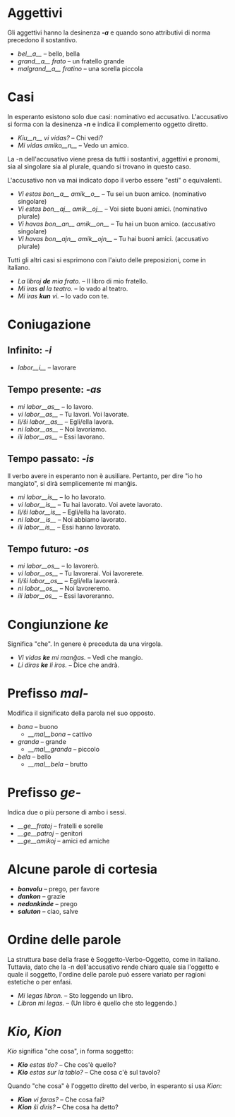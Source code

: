 # Aggettivi

Gli aggettivi hanno la desinenza *__-a__* e quando sono attributivi di norma precedono il sostantivo.

- *bel__a__* – bello, bella
- *grand__a__ frato* – un fratello grande
- *malgrand__a__ fratino* – una sorella piccola

# Casi

In esperanto esistono solo due casi: nominativo ed accusativo. L'accusativo si forma con la desinenza *__-n__* e indica il complemento oggetto diretto.

- *Kiu__n__ vi vidas?* – Chi vedi?
- *Mi vidas amiko__n__* – Vedo un amico.

La -n dell'accusativo viene presa da tutti i sostantivi, aggettivi e pronomi, sia al singolare sia al plurale, quando si trovano in questo caso.

L'accusativo non va mai indicato dopo il verbo essere "esti" o equivalenti.

- *Vi estas bon__a__ amik__o__* – Tu sei un buon amico. (nominativo singolare)
- *Vi estas bon__aj__ amik__oj__* – Voi siete buoni amici. (nominativo plurale)
- *Vi havas bon__an__ amik__on__* – Tu hai un buon amico. (accusativo singolare)
- *Vi havas bon__ajn__ amik__ojn__* – Tu hai buoni amici. (accusativo plurale)

Tutti gli altri casi si esprimono con l'aiuto delle preposizioni, come in italiano.

- *La libroj __de__ mia frato.* – Il libro di mio fratello.
- *Mi iras __al__ la teatro.* – Io vado al teatro.
- *Mi iras __kun__ vi.* – Io vado con te.

# Coniugazione 

## Infinito: *-i*
  
- *labor__i__*          – lavorare

## Tempo presente: *-as*

- *mi labor__as__*      – Io lavoro.
- *vi labor__as__*      – Tu lavori. Voi lavorate.
- *li/ŝi labor__as__*   – Egli/ella lavora.
- *ni labor__as__*      – Noi lavoriamo.
- *ili labor__as__*     – Essi lavorano.

## Tempo passato: *-is*

Il verbo avere in esperanto non è ausiliare. Pertanto, per dire "io ho mangiato", si dirà semplicemente mi manĝis.

- *mi labor__is__*      – Io ho lavorato.
- *vi labor__is__*      – Tu hai lavorato. Voi avete lavorato.
- *li/ŝi labor__is__*   – Egli/ella ha lavorato.
- *ni labor__is__*      – Noi abbiamo lavorato.
- *ili labor__is__*     – Essi hanno lavorato.

## Tempo futuro: *-os*

- *mi labor__os__*      – Io lavorerò.
- *vi labor__os__*      – Tu lavorerai. Voi lavorerete.
- *li/ŝi labor__os__*   – Egli/ella lavorerà.
- *ni labor__os__*      – Noi lavoreremo.
- *ili labor__os__*     – Essi lavoreranno.

# Congiunzione *ke*

Significa "che". In genere è preceduta da una virgola.

- *Vi vidas __ke__ mi manĝas.* – Vedi che mangio.
- *Li diras __ke__ li iros.* – Dice che andrà.

# Prefisso *mal-*

Modifica il significato della parola nel suo opposto.

- *bona* – buono
  - *__mal__bona* – cattivo
- *granda* – grande
  - *__mal__granda* – piccolo
- *bela* – bello
  - *__mal__bela* – brutto

# Prefisso *ge-*

Indica due o più persone di ambo i sessi.

- *__ge__fratoj* – fratelli e sorelle
- *__ge__patroj* – genitori
- *__ge__amikoj* – amici ed amiche

# Alcune parole di cortesia

- *__bonvolu__* – prego, per favore
- *__dankon__* – grazie
- *__nedankinde__* – prego
- *__saluton__* – ciao, salve

# Ordine delle parole

La struttura base della frase è Soggetto-Verbo-Oggetto, come in italiano. Tuttavia, dato che la -n dell'accusativo rende chiaro quale sia l'oggetto e quale il soggetto, l'ordine delle parole può essere variato per ragioni estetiche o per enfasi.

- *Mi legas libron.* – Sto leggendo un libro.
- *Libron mi legas.* – (Un libro è quello che sto leggendo.)

# *Kio, Kion*

*Kio* significa "che cosa", in forma soggetto:

- *__Kio__ estas tio?* – Che cos'è quello?
- *__Kio__ estas sur la tablo?* – Che cosa c'è sul tavolo?

Quando "che cosa" è l'oggetto diretto del verbo, in esperanto si usa *Kion*:

- *__Kion__ vi faras?* – Che cosa fai?
- *__Kion__ ŝi diris?* – Che cosa ha detto?

